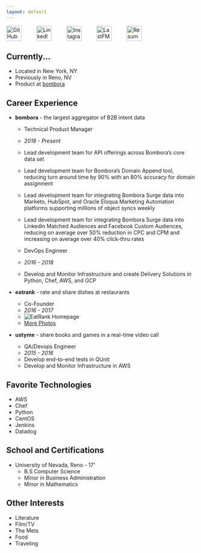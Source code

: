 ```yaml
---
layout: default
---
```


<div id="social" style="display:inline-flex">
<a href="https://github.com/bennicholes" title="Github" style="padding-right: 40px">
<img alt="GitHub" height="40px" width="40px" src="../assets/github.svg"/>
</a>
<a href="https://www.linkedin.com/in/bennicholes" title="LinkedIn" style="padding-right: 40px">
<img alt="LinkedIn" height="40px" width="40px" src="../assets/linkedin.svg"/>
</a>
<a href="https://instagram.com/bennicholes" title="Instagram" style="padding-right: 40px">
<img alt="Instagram" height="40px" width="40px" src="../assets/instagram.svg"/>
</a>
<a href="http://www.last.fm/user/bennicholes" title="LastFM" style="padding-right: 40px">
<img alt="LastFM" height="40px" width="40px" src="../assets/lastfm.svg"/>
</a>
<a href="../assets/resume.pdf" title="Resume" style="padding-right: 40px">
<img alt="Resume" height="40px" width="40px" src="../assets/resume.svg"/>
</a>
</div>

## Currently...

* Located in New York, NY
* Previously in Reno, NV
* Product at [bombora](http://bombora.com)

## Career Experience

* **bombora** - the largest aggregator of B2B intent data
    * Technical Product Manager
    * _2018 - Present_
    * Lead development team for API offerings across Bombora’s core data set
    * Lead development team for Bombora’s Domain Append tool, reducing turn around time by 90% with an 80% accuracy
    for domain assignment
    * Lead development team for integrating Bombora Surge data into Marketo, HubSpot, and Oracle Eloqua Marketing Automation platforms supporting millions of object syncs weekly
    * Lead development team for integrating Bombora Surge data into LinkedIn Matched Audiences and Facebook Custom
Audiences, reducing on average over 50% reduction in CPC and CPM and increasing on average over 40% click-thru rates

    * DevOps Engineer
    * _2016 - 2018_
    * Develop and Monitor Infrastructure and create Delivery Solutions in Python, Chef, AWS, and GCP

* **eatrank** - rate and share dishes at restaurants
	* Co-Founder
	* _2016 - 2017_
	* ![EatRank Homepage](../assets/eatank-homepage.png)
	* [More Photos](../assets/eatank-images.png)

* **ustyme** -  share books and games in a real-time video call
	* QA/Devops Engineer
	* _2015 - 2016_
	* Develop end-to-end tests in QUnit
	* Develop and Monitor Infrastructure in AWS

## Favorite Technologies
* AWS
* Chef
* Python
* CentOS
* Jenkins
* Datadog

## School and Certifications

* University of Nevada, Reno - 17'
	* B.S Computer Science
	* Minor in Business Administration
	* Minor in Mathematics

## Other Interests
* Literature
* Film/TV
* The Mets
* Food
* Traveling
